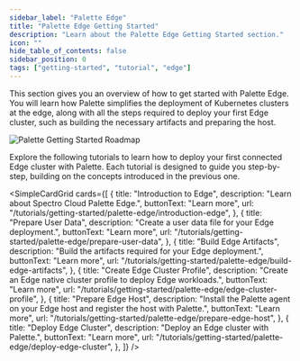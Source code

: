 ```yaml
---
sidebar_label: "Palette Edge"
title: "Palette Edge Getting Started"
description: "Learn about the Palette Edge Getting Started section."
icon: ""
hide_table_of_contents: false
sidebar_position: 0
tags: ["getting-started", "tutorial", "edge"]
---
```


This section gives you an overview of how to get started with Palette Edge. You will learn how Palette simplifies the
deployment of Kubernetes clusters at the edge, along with all the steps required to deploy your first Edge cluster, such
as building the necessary artifacts and preparing the host.

![Palette Getting Started Roadmap](/getting-started/getting-started_introduction-edge_roadmap.webp)

Explore the following tutorials to learn how to deploy your first connected Edge cluster with Palette. Each tutorial is
designed to guide you step-by-step, building on the concepts introduced in the previous one.

<!-- vale off -->

<SimpleCardGrid
  cards={[
    {
      title: "Introduction to Edge",
      description: "Learn about Spectro Cloud Palette Edge.",
      buttonText: "Learn more",
      url: "/tutorials/getting-started/palette-edge/introduction-edge",
    },
    {
      title: "Prepare User Data",
      description: "Create a user data file for your Edge deployment.",
      buttonText: "Learn more",
      url: "/tutorials/getting-started/palette-edge/prepare-user-data",
    },
    {
      title: "Build Edge Artifacts",
      description: "Build the artifacts required for your Edge deployment.",
      buttonText: "Learn more",
      url: "/tutorials/getting-started/palette-edge/build-edge-artifacts",
    },
    {
      title: "Create Edge Cluster Profile",
      description: "Create an Edge native cluster profile to deploy Edge workloads.",
      buttonText: "Learn more",
      url: "/tutorials/getting-started/palette-edge/edge-cluster-profile",
    },
    {
      title: "Prepare Edge Host",
      description: "Install the Palette agent on your Edge host and register the host with Palette.",
      buttonText: "Learn more",
      url: "/tutorials/getting-started/palette-edge/prepare-edge-host",
    },
    {
      title: "Deploy Edge Cluster",
      description: "Deploy an Edge cluster with Palette.",
      buttonText: "Learn more",
      url: "/tutorials/getting-started/palette-edge/deploy-edge-cluster",
    },
  ]}
/>
